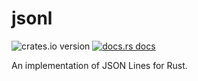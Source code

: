 # jsonl

![crates.io version](https://img.shields.io/crates/v/jsonl.svg) [![docs.rs docs](https://img.shields.io/badge/docs-latest-blue.svg)](https://docs.rs/jsonl)

An implementation of JSON Lines for Rust.
